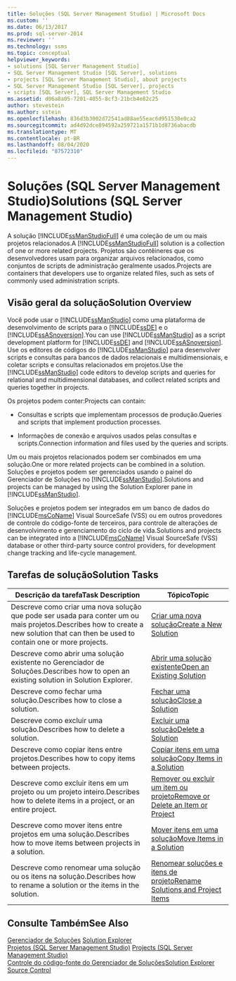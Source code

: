 ```yaml
---
title: Soluções (SQL Server Management Studio) | Microsoft Docs
ms.custom: ''
ms.date: 06/13/2017
ms.prod: sql-server-2014
ms.reviewer: ''
ms.technology: ssms
ms.topic: conceptual
helpviewer_keywords:
- solutions [SQL Server Management Studio]
- SQL Server Management Studio [SQL Server], solutions
- projects [SQL Server Management Studio], about projects
- SQL Server Management Studio [SQL Server], projects
- scripts [SQL Server], SQL Server Management Studio
ms.assetid: d06a8a05-7201-4055-8cf3-21bcb4e82c25
author: stevestein
ms.author: sstein
ms.openlocfilehash: 836d3b3002d72541ad88ae55eac6d951530e0ca2
ms.sourcegitcommit: ad4d92dce894592a259721a1571b1d8736abacdb
ms.translationtype: MT
ms.contentlocale: pt-BR
ms.lasthandoff: 08/04/2020
ms.locfileid: "87572310"
---
```

# <a name="solutions-sql-server-management-studio"></a><span data-ttu-id="659b4-102">Soluções (SQL Server Management Studio)</span><span class="sxs-lookup"><span data-stu-id="659b4-102">Solutions (SQL Server Management Studio)</span></span>
  <span data-ttu-id="659b4-103">A solução [!INCLUDE[ssManStudioFull](../../includes/ssmanstudiofull-md.md)] é uma coleção de um ou mais projetos relacionados.</span><span class="sxs-lookup"><span data-stu-id="659b4-103">A [!INCLUDE[ssManStudioFull](../../includes/ssmanstudiofull-md.md)] solution is a collection of one or more related projects.</span></span> <span data-ttu-id="659b4-104">Projetos são contêineres que os desenvolvedores usam para organizar arquivos relacionados, como conjuntos de scripts de administração geralmente usados.</span><span class="sxs-lookup"><span data-stu-id="659b4-104">Projects are containers that developers use to organize related files, such as sets of commonly used administration scripts.</span></span>  
  
## <a name="solution-overview"></a><span data-ttu-id="659b4-105">Visão geral da solução</span><span class="sxs-lookup"><span data-stu-id="659b4-105">Solution Overview</span></span>  
 <span data-ttu-id="659b4-106">Você pode usar o [!INCLUDE[ssManStudio](../../includes/ssmanstudio-md.md)] como uma plataforma de desenvolvimento de scripts para o [!INCLUDE[ssDE](../../includes/ssde-md.md)] e o [!INCLUDE[ssASnoversion](../../includes/ssasnoversion-md.md)].</span><span class="sxs-lookup"><span data-stu-id="659b4-106">You can use [!INCLUDE[ssManStudio](../../includes/ssmanstudio-md.md)] as a script development platform for [!INCLUDE[ssDE](../../includes/ssde-md.md)] and [!INCLUDE[ssASnoversion](../../includes/ssasnoversion-md.md)].</span></span> <span data-ttu-id="659b4-107">Use os editores de códigos do [!INCLUDE[ssManStudio](../../includes/ssmanstudio-md.md)] para desenvolver scripts e consultas para bancos de dados relacionais e multidimensionais, e coletar scripts e consultas relacionados em projetos.</span><span class="sxs-lookup"><span data-stu-id="659b4-107">Use the [!INCLUDE[ssManStudio](../../includes/ssmanstudio-md.md)] code editors to develop scripts and queries for relational and multidimensional databases, and collect related scripts and queries together in projects.</span></span>  
  
 <span data-ttu-id="659b4-108">Os projetos podem conter:</span><span class="sxs-lookup"><span data-stu-id="659b4-108">Projects can contain:</span></span>  
  
-   <span data-ttu-id="659b4-109">Consultas e scripts que implementam processos de produção.</span><span class="sxs-lookup"><span data-stu-id="659b4-109">Queries and scripts that implement production processes.</span></span>  
  
-   <span data-ttu-id="659b4-110">Informações de conexão e arquivos usados pelas consultas e scripts.</span><span class="sxs-lookup"><span data-stu-id="659b4-110">Connection information and files used by the queries and scripts.</span></span>  
  
 <span data-ttu-id="659b4-111">Um ou mais projetos relacionados podem ser combinados em uma solução.</span><span class="sxs-lookup"><span data-stu-id="659b4-111">One or more related projects can be combined in a solution.</span></span> <span data-ttu-id="659b4-112">Soluções e projetos podem ser gerenciados usando o painel do Gerenciador de Soluções no [!INCLUDE[ssManStudio](../../includes/ssmanstudio-md.md)].</span><span class="sxs-lookup"><span data-stu-id="659b4-112">Solutions and projects can be managed by using the Solution Explorer pane in [!INCLUDE[ssManStudio](../../includes/ssmanstudio-md.md)].</span></span>  
  
 <span data-ttu-id="659b4-113">Soluções e projetos podem ser integrados em um banco de dados do [!INCLUDE[msCoName](../../includes/msconame-md.md)] Visual SourceSafe (VSS) ou em outros provedores de controle do código-fonte de terceiros, para controle de alterações de desenvolvimento e gerenciamento do ciclo de vida.</span><span class="sxs-lookup"><span data-stu-id="659b4-113">Solutions and projects can be integrated into a [!INCLUDE[msCoName](../../includes/msconame-md.md)] Visual SourceSafe (VSS) database or other third-party source control providers, for development change tracking and life-cycle management.</span></span>  
  
## <a name="solution-tasks"></a><span data-ttu-id="659b4-114">Tarefas de solução</span><span class="sxs-lookup"><span data-stu-id="659b4-114">Solution Tasks</span></span>  
  
|<span data-ttu-id="659b4-115">Descrição da tarefa</span><span class="sxs-lookup"><span data-stu-id="659b4-115">Task Description</span></span>|<span data-ttu-id="659b4-116">Tópico</span><span class="sxs-lookup"><span data-stu-id="659b4-116">Topic</span></span>|  
|----------------------|-----------|  
|<span data-ttu-id="659b4-117">Descreve como criar uma nova solução que pode ser usada para conter um ou mais projetos.</span><span class="sxs-lookup"><span data-stu-id="659b4-117">Describes how to create a new solution that can then be used to contain one or more projects.</span></span>|[<span data-ttu-id="659b4-118">Criar uma nova solução</span><span class="sxs-lookup"><span data-stu-id="659b4-118">Create a New Solution</span></span>](create-a-new-solution.md)|  
|<span data-ttu-id="659b4-119">Descreve como abrir uma solução existente no Gerenciador de Soluções.</span><span class="sxs-lookup"><span data-stu-id="659b4-119">Describes how to open an existing solution in Solution Explorer.</span></span>|[<span data-ttu-id="659b4-120">Abrir uma solução existente</span><span class="sxs-lookup"><span data-stu-id="659b4-120">Open an Existing Solution</span></span>](open-an-existing-solution.md)|  
|<span data-ttu-id="659b4-121">Descreve como fechar uma solução.</span><span class="sxs-lookup"><span data-stu-id="659b4-121">Describes how to close a solution.</span></span>|[<span data-ttu-id="659b4-122">Fechar uma solução</span><span class="sxs-lookup"><span data-stu-id="659b4-122">Close a Solution</span></span>](close-a-solution.md)|  
|<span data-ttu-id="659b4-123">Descreve como excluir uma solução.</span><span class="sxs-lookup"><span data-stu-id="659b4-123">Describes how to delete a solution.</span></span>|[<span data-ttu-id="659b4-124">Excluir uma solução</span><span class="sxs-lookup"><span data-stu-id="659b4-124">Delete a Solution</span></span>](delete-a-solution.md)|  
|<span data-ttu-id="659b4-125">Descreve como copiar itens entre projetos.</span><span class="sxs-lookup"><span data-stu-id="659b4-125">Describes how to copy items between projects.</span></span>|[<span data-ttu-id="659b4-126">Copiar itens em uma solução</span><span class="sxs-lookup"><span data-stu-id="659b4-126">Copy Items in a Solution</span></span>](copy-items-in-a-solution.md)|  
|<span data-ttu-id="659b4-127">Descreve como excluir itens em um projeto ou um projeto inteiro.</span><span class="sxs-lookup"><span data-stu-id="659b4-127">Describes how to delete items in a project, or an entire project.</span></span>|[<span data-ttu-id="659b4-128">Remover ou excluir um item ou projeto</span><span class="sxs-lookup"><span data-stu-id="659b4-128">Remove or Delete an Item or Project</span></span>](remove-or-delete-an-item-or-project.md)|  
|<span data-ttu-id="659b4-129">Descreve como mover itens entre projetos em uma solução.</span><span class="sxs-lookup"><span data-stu-id="659b4-129">Describes how to move items between projects in a solution.</span></span>|[<span data-ttu-id="659b4-130">Mover itens em uma solução</span><span class="sxs-lookup"><span data-stu-id="659b4-130">Move Items in a Solution</span></span>](move-items-in-a-solution.md)|  
|<span data-ttu-id="659b4-131">Descreve como renomear uma solução ou os itens na solução.</span><span class="sxs-lookup"><span data-stu-id="659b4-131">Describes how to rename a solution or the items in the solution.</span></span>|[<span data-ttu-id="659b4-132">Renomear soluções e itens de projeto</span><span class="sxs-lookup"><span data-stu-id="659b4-132">Rename Solutions and Project Items</span></span>](rename-solutions-and-project-items.md)|  
  
## <a name="see-also"></a><span data-ttu-id="659b4-133">Consulte Também</span><span class="sxs-lookup"><span data-stu-id="659b4-133">See Also</span></span>  
 <span data-ttu-id="659b4-134">[Gerenciador de Soluções](solution-explorer.md) </span><span class="sxs-lookup"><span data-stu-id="659b4-134">[Solution Explorer](solution-explorer.md) </span></span>  
 <span data-ttu-id="659b4-135">[Projetos &#40;SQL Server Management Studio&#41;](projects-sql-server-management-studio.md) </span><span class="sxs-lookup"><span data-stu-id="659b4-135">[Projects &#40;SQL Server Management Studio&#41;](projects-sql-server-management-studio.md) </span></span>  
 [<span data-ttu-id="659b4-136">Controle do código-fonte do Gerenciador de Soluções</span><span class="sxs-lookup"><span data-stu-id="659b4-136">Solution Explorer Source Control</span></span>](../../database-engine/solution-explorer-source-control.md)  
  
  
